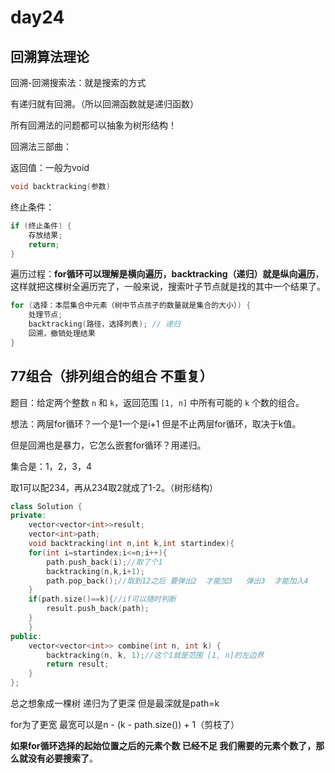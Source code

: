 # day24

## 回溯算法理论

回溯-回溯搜索法：就是搜索的方式

有递归就有回溯。（所以回溯函数就是递归函数）

所有回溯法的问题都可以抽象为树形结构！

回溯法三部曲：

返回值：一般为void

```cpp
void backtracking(参数)
```

终止条件：

```cpp
if (终止条件) {
    存放结果;
    return;
}
```

遍历过程：**for循环可以理解是横向遍历，backtracking（递归）就是纵向遍历**，这样就把这棵树全遍历完了，一般来说，搜索叶子节点就是找的其中一个结果了。

```cpp
for (选择：本层集合中元素（树中节点孩子的数量就是集合的大小）) {
    处理节点;
    backtracking(路径，选择列表); // 递归
    回溯，撤销处理结果
}
```

## 77组合（排列组合的组合 不重复）

题目：给定两个整数 `n` 和 `k`，返回范围 `[1, n]` 中所有可能的 `k` 个数的组合。

想法：两层for循环？一个是1一个是i+1 但是不止两层for循环，取决于k值。

但是回溯也是暴力，它怎么嵌套for循环？用递归。

集合是：1，2，3，4

取1可以配234，再从234取2就成了1-2。（树形结构）

```cpp
class Solution {
private:
    vector<vector<int>>result;
    vector<int>path;
    void backtracking(int n,int k,int startindex){
    for(int i=startindex;i<=n;i++){
        path.push_back(i);//取了个1
        backtracking(n,k,i+1);
        path.pop_back();//取到12之后 要弹出2  才能加3   弹出3  才能加入4
    } 
    if(path.size()==k){//if可以随时判断
        result.push_back(path);
    }
    }
public:
    vector<vector<int>> combine(int n, int k) {
        backtracking(n, k, 1);//这个1就是范围 [1, n]的左边界
        return result;
    }
};
```

总之想象成一棵树 递归为了更深 但是最深就是path=k

for为了更宽 最宽可以是n - (k - path.size()) + 1（剪枝了）

**如果for循环选择的起始位置之后的元素个数 已经不足 我们需要的元素个数了，那么就没有必要搜索了**。